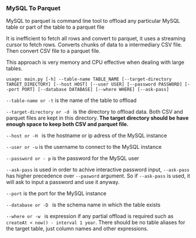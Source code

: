 ### MySQL To Parquet 

MySQL to parquet is command line tool to offload any particular MySQL table or part of the table to a parquet file

It is inefficient to fetch all rows and convert to parquet, it uses a streaming cursor to fetch rows. Converts chunks of data to a intermediary CSV file. Then convert CSV file to a parquet file. 

This approach is very memory and CPU effective when dealing with large tables. 

`usage: main.py [-h] --table-name TABLE_NAME [--target-directory TARGET_DIRECTORY] [--host HOST] [--user USER] [--password PASSWORD] [--port PORT] [--database DATABASE] [--where WHERE] [--ask-pass]`

`--table-name or -t` is the name of the table to offload

`--target-directory or -d ` is the directory to offload data. Both CSV and parquet files are kept in this directory. **The target directory should be have enough space to keep both CSV and parquet file.**

`--host or -H ` is the hostname or ip adress of the MySQL instance

`--user or -u` is the username to connect to the MySQL instance 

`--password or - p` is the password for the MySQL user

`--ask-pass` is used in order to achive interactive password input, `--ask-pass` has higher precedence over `--pasword` argument. So if `--ask-pass` is used, it will ask to input a password and use it anyway.

`--port` is the port for the MySQL instance

`--database or -D ` is the schema name in which the table exists

`--where or -w ` is expression if any partial offload is required such as ` createAt < now() - interval 1 year `. There should be no table aliases for the target table, just column names and other expressions. 




